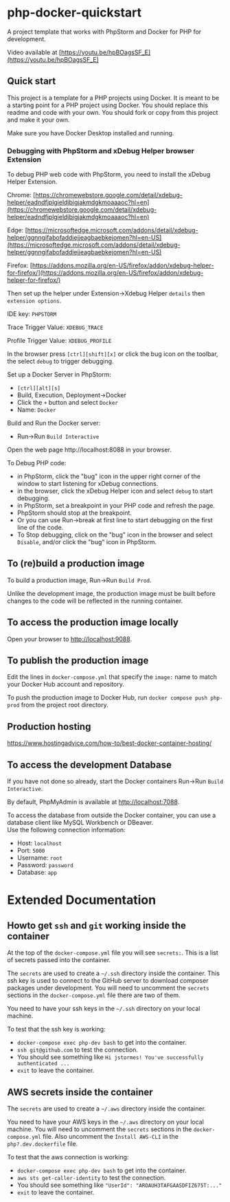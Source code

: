 # php-docker-quickstart
A project template that works with PhpStorm and Docker for PHP for 
development.

Video available at [https://youtu.be/hpBOagsSF_E](https://youtu.be/hpBOagsSF_E)

## Quick start

This project is a template for a PHP projects using Docker. 
It is meant to be a starting point for a PHP project using Docker.
You should replace this readme and code with your own.
You should fork or copy from this project and make it your own.

Make sure you have Docker Desktop installed and running.

### Debugging with PhpStorm and xDebug Helper browser Extension

To debug PHP web code with PhpStorm, you need to install the xDebug Helper
Extension.

Chrome:
[https://chromewebstore.google.com/detail/xdebug-helper/eadndfjplgieldjbigjakmdgkmoaaaoc?hl=en](https://chromewebstore.google.com/detail/xdebug-helper/eadndfjplgieldjbigjakmdgkmoaaaoc?hl=en)

Edge:
[https://microsoftedge.microsoft.com/addons/detail/xdebug-helper/ggnngifabofaddiejjeagbaebkejomen?hl=en-US](https://microsoftedge.microsoft.com/addons/detail/xdebug-helper/ggnngifabofaddiejjeagbaebkejomen?hl=en-US)

Firefox:
[https://addons.mozilla.org/en-US/firefox/addon/xdebug-helper-for-firefox/](https://addons.mozilla.org/en-US/firefox/addon/xdebug-helper-for-firefox/)

Then set up the helper under Extension->Xdebug Helper `details` then `extension options`.

IDE key: `PHPSTORM`

Trace Trigger Value: `XDEBUG_TRACE`

Profile Trigger Value: `XDEBUG_PROFILE`

In the browser press `[ctrl][shift][x]` or click the bug icon on the toolbar, the select `debug` to trigger debugging.

Set up a Docker Server in PhpStorm:

- `[ctrl][alt][s]`
- Build, Execution, Deployment->Docker
- Click the `+` button and select `Docker`
- Name: `Docker`

Build and Run the Docker server:

- Run->Run `Build Interactive`

Open the web page http://localhost:8088 in your browser.

To Debug PHP code:

- in PhpStorm, click the "bug" icon in the upper right corner of the window to start listening for xDebug connections.
- in the browser, click the xDebug Helper icon and select `debug` to start debugging.
- in PhpStorm, set a breakpoint in your PHP code and refresh the page.
- PhpStorm should stop at the breakpoint.
- Or you can use Run->break at first line to start debugging on the first line of the code.
- To Stop debugging, click on the "bug" icon in the browser and select `Disable`, and/or click the "bug" icon in PhpStorm.


## To (re)build a production image

To build a production image, Run->Run `Build Prod`.

Unlike the development image, the production image must be built before changes
to the code will be reflected in the running container.

## To access the production image locally

Open your browser to [http://localhost:9088](http://localhost:9088/).

## To publish the production image

Edit the lines in `docker-compose.yml` that specify the `image:` name to
match your Docker Hub account and repository.

To push the production image to Docker Hub, run 
`docker compose push php-prod` from the project root directory.

## Production hosting

https://www.hostingadvice.com/how-to/best-docker-container-hosting/


## To access the development Database

If you have not done so already, start the Docker containers Run->Run `Build Interactive`.

By default, PhpMyAdmin is available at
[http://localhost:7088](http://localhost:7088/).

To access the database from outside the Docker container, you can use
a database client like MySQL Workbench or DBeaver.  
Use the following connection information:

- Host: `localhost`
- Port: `5000`
- Username: `root`
- Password: `password`
- Database: `app`

# Extended Documentation

## Howto get `ssh` and `git` working inside the container

At the top of the `docker-compose.yml` file you will see `secrets:`.
This is a list of secrets passed into the container.

The `secrets` are used to create a `~/.ssh` directory inside the container.
This ssh key is used to connect to the GitHub server to download composer packages
under development. You will need to uncomment the `secrets` sections in the 
`docker-compose.yml` file there are two of them.

You need to have your ssh keys in the `~/.ssh` directory on your local machine.

To test that the ssh key is working:

* `docker-compose exec php-dev bash` to get into the container.
* `ssh git@github.com` to test the connection.
* You should see something like `Hi jstormes! You've successfully authenticated ...`
* `exit` to leave the container.

## AWS secrets inside the container

The `secrets` are used to create a `~/.aws` directory inside the container.

You need to have your AWS keys in the `~/.aws` directory on your local machine.
You will need to uncomment the `secrets` sections in the `docker-compose.yml` file.
Also uncomment the `Install AWS-CLI` in the `php?.dev.dockerfile` file.

To test that the aws connection is working:

* `docker-compose exec php-dev bash` to get into the container.
* `aws sts get-caller-identity` to test the connection.
* You should see something like ` "UserId": "AROAUH3TAFGAASDFIZ675T:..." `
* `exit` to leave the container.

